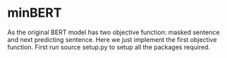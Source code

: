 # minBERT
As the original BERT model has two objective function: masked sentence and next predicting sentence. Here we just implement the first objective function.
First run source setup.py to setup all the packages required.